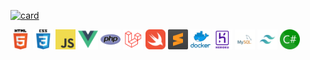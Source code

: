 [![card](https://github-readme-stats.vercel.app/api?username=mchlbowyer&theme=default)](https://github.com/mchlbowyer/)

<code><img height="32" src="https://github.com/github/explore/raw/main/topics/html/html.png" alt="HTML5"/></code>
<code><img height="32" src="https://github.com/github/explore/raw/main/topics/css/css.png" alt="CSS"/></code>
<code><img height="32" src="https://github.com/github/explore/raw/main/topics/javascript/javascript.png" alt="Javascript"/></code>
<code><img height="32" src="https://github.com/github/explore/raw/main/topics/vue/vue.png" alt="Vue"/></code>
<code><img height="32" src="https://github.com/github/explore/raw/main/topics/php/php.png" alt="PHP"/></code>
<code><img height="32" src="https://github.com/github/explore/raw/main/topics/laravel/laravel.png" alt="Laravel"/></code>
<code><img height="32" src="https://github.com/github/explore/raw/main/topics/swift/swift.png" alt="Swift"/></code>
<code><img height="32" src="https://github.com/github/explore/raw/main/topics/sublime-text/sublime-text.png" alt="Sublime Text"/></code>
<code><img height="32" src="https://github.com/github/explore/raw/main/topics/docker/docker.png" alt="Docker"/></code>
<code><img height="32" src="https://github.com/github/explore/raw/main/topics/heroku/heroku.png" alt="Heroku"/></code>
<code><img height="32" src="https://github.com/github/explore/raw/main/topics/mysql/mysql.png" alt="MySQL"/></code>
<code><img height="32" src="https://github.com/github/explore/raw/main/topics/tailwind/tailwind.png" alt="Tailwind"/></code>
<code><img height="32" src="https://github.com/github/explore/raw/main/topics/csharp/csharp.png" alt="C#"/></code>

<!-- [![iuricode](https://github-readme-stats.vercel.app/api/top-langs/?username=mchlbowyer&hide=html&layout=compact=true&theme=default)](https://github.com/mchlbowyer/) -->

<!--
**mchlbowyer/mchlbowyer** is a ✨ _special_ ✨ repository because its `README.md` (this file) appears on your GitHub profile.

Here are some ideas to get you started:

- 🔭 I’m currently working on ...
- 🌱 I’m currently learning ...
- 👯 I’m looking to collaborate on ...
- 🤔 I’m looking for help with ...
- 💬 Ask me about ...
- 📫 How to reach me: ...
- 😄 Pronouns: ...
- ⚡ Fun fact: ...
-->
